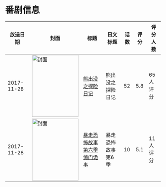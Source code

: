 # 番剧信息

|放送日期|封面|标题|日文标题|话数|评分|评分人数|
|---|---|---|---|---|---|---|
|2017-11-28|<img src="https://lain.bgm.tv/pic/cover/c/5d/09/231889_zsFUn.jpg" alt="封面" style="width:150px;height:200px;object-fit:cover;">|[熊出没之探险日记](https://bangumi.tv/subject/231889)|熊出没之探险日记|52|5.8|65人评分|
|2017-11-28|<img src="https://lain.bgm.tv/pic/cover/c/dd/30/229732_OA6B6.jpg" alt="封面" style="width:150px;height:200px;object-fit:cover;">|[暴走恐怖故事 第六季 惊门诡事](https://bangumi.tv/subject/229732)|暴走恐怖故事 第6季|10|5.1|11人评分|
